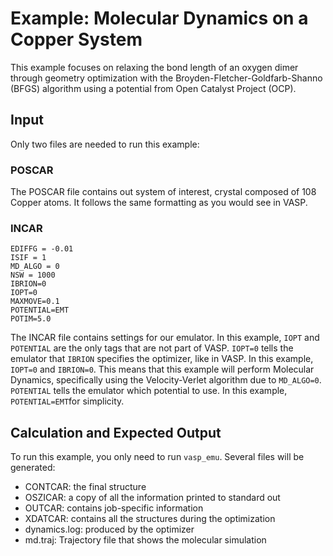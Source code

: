 # Example: Molecular Dynamics on a Copper System

This example focuses on relaxing the bond length of an oxygen dimer through geometry optimization with the Broyden-Fletcher-Goldfarb-Shanno (BFGS) algorithm using a potential from Open Catalyst Project (OCP).

## Input

Only two files are needed to run this example:

### POSCAR

The POSCAR file contains out system of interest, crystal composed of 108 Copper atoms. It follows the same formatting as you would see in VASP.

### INCAR

```Text
EDIFFG = -0.01
ISIF = 1
MD_ALGO = 0
NSW = 1000
IBRION=0
IOPT=0
MAXMOVE=0.1
POTENTIAL=EMT
POTIM=5.0
```

The INCAR file contains settings for our emulator. In this example, `IOPT` and `POTENTIAL` are the only tags that are not part of VASP. `IOPT=0` tells the emulator that `IBRION` specifies the optimizer, like in VASP. In this example, `IOPT=0` and `IBRION=0`. This means that this example will perform Molecular Dynamics, specifically using the Velocity-Verlet algorithm due to `MD_ALGO=0`. `POTENTIAL` tells the emulator which potential to use. In this example, `POTENTIAL=EMT`for simplicity. 

## Calculation and Expected Output


To run this example, you only need to run `vasp_emu`. Several files will be generated:

- CONTCAR: the final structure
- OSZICAR: a copy of all the information printed to standard out
- OUTCAR: contains job-specific information
- XDATCAR: contains all the structures during the optimization
- dynamics.log: produced by the optimizer
- md.traj: Trajectory file that shows the molecular simulation

